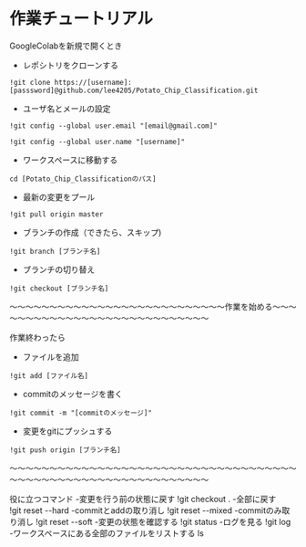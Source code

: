 # 作業チュートリアル

GoogleColabを新規で開くとき

* レポシトリをクローンする

```!git clone https://[username]:[passsword]@github.com/lee4205/Potato_Chip_Classification.git```

* ユーザ名とメールの設定

```!git config --global user.email "[email@gmail.com]"```

```!git config --global user.name "[username]"```

* ワークスペースに移動する

```cd [Potato_Chip_Classificationのパス]```

* 最新の変更をプール

```!git pull origin master```

* ブランチの作成（できたら、スキップ)

```!git branch [ブランチ名]```

* ブランチの切り替え

```!git checkout [ブランチ名]```

～～～～～～～～～～～～～～～～～～～～～～～～～～～作業を始める～～～～～～～～～～～～～～～～～～～～～～～～～～～～

作業終わったら

* ファイルを追加

```!git add [ファイル名]```

* commitのメッセージを書く

```!git commit -m "[commitのメッセージ]"```

* 変更をgitにプッシュする

```!git push origin [ブランチ名]```

～～～～～～～～～～～～～～～～～～～～～～～～～～～～～～～～～～～～～～～～～～～～～～～～～～～～～～～～～～～～～

役に立つコマンド
-変更を行う前の状態に戻す
!git checkout .
-全部に戻す
!git reset --hard
-commitとaddの取り消し
!git reset --mixed
-commitのみ取り消し
!git reset --soft
-変更の状態を確認する
!git status
-ログを見る
!git log
-ワークスペースにある全部のファイルをリストする
ls
